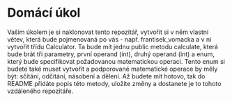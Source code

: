 # Domácí úkol

Vašim úkolem je si naklonovat tento repozitář, vytvořit si v něm vlastní větev, která bude pojmenovaná po vás - např. frantisek_vomacka a v ní vytvořit třídu Calculator. Ta bude mít jednu public metodu calculate, která bude brát tři parametry, první operand (int), druhý operand (int) a enum, který bude specifikovat požadovanou matematickou operaci. Tento enum si budete také muset vytvořit a podporované matematické operace by měly být: sčítání, odčítání, násobení a dělení.
Až budete mít hotovo, tak do README přidáte popis této metody, uložíte změny a dostanete je to tohoto vzdáleného repozitáře.
